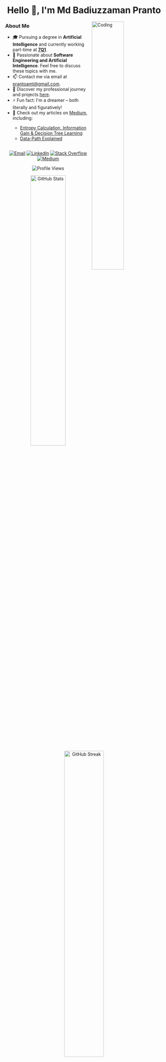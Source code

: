 <h1 align="center">Hello 👋, I'm Md Badiuzzaman Pranto</h1>
<img align="right" alt="Coding" src="https://cdn.dribbble.com/users/1162077/screenshots/3848914/programmer.gif" width="45%"/>

<h3 align="left">About Me</h3>
<ul>
  <li>🎓 Pursuing a degree in <b>Artificial Intelligence</b> and currently working part-time at <a href="https://www.7q1.de/" target="_blank"><b>7Q1</b></a>.</li>
  <li>💬 Passionate about <b>Software Engineering and Artificial Intelligence</b>. Feel free to discuss these topics with me.</li>
  <li>📫 Contact me via email at <a href="mailto:prantoamt@gmail.com">prantoamt@gmail.com</a>.</li>
  <li>📄 Discover my professional journey and projects <a href="https://prantoamt.github.io/" target="_blank">here</a>.</li>
  <li>⚡ Fun fact: I'm a dreamer – both literally and figuratively!</li>
  <li>📝 Check out my articles on <a href="https://medium.com/@prantoamt" target="_blank">Medium</a>, including:</li>
    <ul>
      <li><a href="https://medium.com/analytics-vidhya/entropy-calculation-information-gain-decision-tree-learning-771325d16f?source=rss-2c223e041f5b------2" target="_blank">Entropy Calculation, Information Gain & Decision Tree Learning</a></li>
      <li><a href="https://medium.com/nsuacmsc/data-path-explained-2f4de926446b?source=rss-2c223e041f5b------2" target="_blank">Data-Path Explained</a></li>
    </ul>
</ul>

##

<p align="center">
  <a href="mailto:prantoamt@gmail.com" target="_blank"><img src="https://img.shields.io/badge/Gmail-D14836?style=for-the-badge&logo=gmail&logoColor=white" alt="Email"/></a>
  <a href="https://www.linkedin.com/in/prantoamt" target="_blank"><img src="https://img.shields.io/badge/LinkedIn-0077B5?style=for-the-badge&logo=linkedin&logoColor=white" alt="LinkedIn"/></a>
  <a href="https://stackoverflow.com/users/6092533" target="_blank"><img src="https://img.shields.io/badge/Stack%20Overflow-FE7A16?style=for-the-badge&logo=stack-overflow&logoColor=white" alt="Stack Overflow"/></a>
  <a href="https://medium.com/@prantoamt" target="_blank"><img src="https://img.shields.io/badge/Medium-12100E?style=for-the-badge&logo=medium&logoColor=white" alt="Medium"/></a>
</p>
<p align="center"><img src="https://profile-counter.glitch.me/prantoamt/count.svg" alt="Profile Views"/></p>

<div align="center">
  <div>
    <img src="https://github-readme-stats.vercel.app/api?username=prantoamt&show_icons=true&locale=en" alt="GitHub Stats" width="47%" />
    <img src="https://github-readme-streak-stats.herokuapp.com/?user=prantoamt" alt="GitHub Streak" width="50%" />
  </div>
  <img src="https://github-readme-activity-graph.vercel.app/graph?username=prantoamt&theme=github-compact&bg_color=FFFFFF&color=27374D&title_color=27374D&line=1D5D9B&point=0A6EBD&area=true&area_color=068FFF" alt="GitHub Activity Graph" style="width: 98%; height: auto;">
</div>
